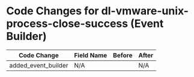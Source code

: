 # Code Changes for dl-vmware-unix-process-close-success (Event Builder)

| Code Change | Field Name | Before | After |
|-------------|------------|--------|-------|
| added_event_builder | N/A |  | N/A |
